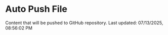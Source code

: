# Auto Push File

Content that will be pushed to GitHub repository.
Last updated: 07/13/2025, 08:56:02 PM